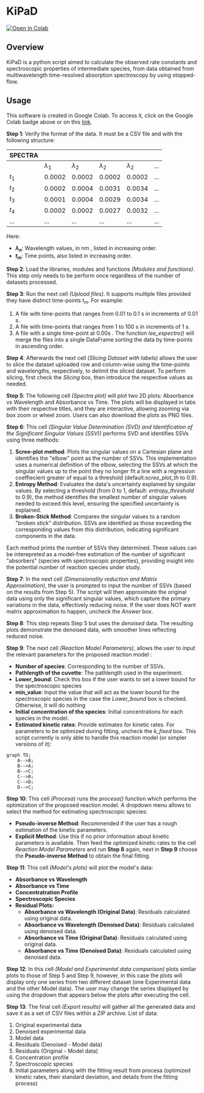 # KiPaD
[![Open In Colab](https://colab.research.google.com/assets/colab-badge.svg)](https://colab.research.google.com/github/unizar-flav/KiPaD/blob/master/KiPaD_8.ipynb)

## Overview
KiPaD is a python script aimed to calculate the observed rate constants and spectroscopic properties of intermediate species, from data obtained from multiwavelength time-resolved absorption spectroscopy by using stopped-flow.

## Usage
This software is created in Google Colab. To access it, click on the Google Colab badge above or on this [link](https://colab.research.google.com/github/unizar-flav/KiPaD/blob/master/KiPaD_8.ipynb).

**Step 1**: Verify the format of the data. It must be a CSV file and with the following structure:


| SPECTRA   |  |  |  |  |  |
| -------   | ------- | ------- | ------- | ------- | ---- |
|    |  $\lambda_1$  |  $\lambda_2$ | $\lambda_2$ |$\lambda_2$ | ... |
| $t_1$ | 0.0002    | 0.0002     |  0.0002    |  0.0002    | ... |
| $t_2$ | 0.0002    | 0.0004     | 0.0031     | 0.0034     | ...   |
| $t_3$ | 0.0001    | 0.0004     | 0.0029     | 0.0034     | ...   |
| $t_4$ | 0.0002    | 0.0002     | 0.0027     | 0.0032     | ...   |
| ...    | ...   | ...    | ...   | ...   | ...   |

Here:
* **$\lambda_n$**: Wavelength values, in nm , listed in increasing order.
* **$t_m$**: Time points, also listed in increasing order.

**Step 2**: Load the libraries, modules and functions *(Modules and functions)*. This step only needs to be perform once regardless of the number of datasets processed.

**Step 3**: Run the next cell *(Upload files)*. It supports multiple files provided they have distinct time-points $t_m$. For example:
1. A file with time-points that ranges from 0.01 to 0.1 s in increments of 0.01 s.
2. A file with time-points that ranges from 1 to 100 s in increments of 1 s.
3. A file with a single time-point at 0.00s .
The function *lee_espectro()* will merge the files into a single DataFrame sorting the data by time-points in ascending order.

**Step 4**: Afterwards the next cell *(Slicing Dataset with labels)* allows the user to slice the dataset uploaded row and column-wise using the time-points and wavelengths, respectively, to delimit the sliced dataset. To perform slicing, first check the *Slicing* box, then introduce the respective values as needed.

**Step 5**: The following cell *(Spectra plot)* will plot two 2D plots: Absorbance vs Wavelength and Absorbance vs Time. The plots will be displayed in tabs with their respective titles, and they are interactive, allowing zooming via box zoom or wheel zoom. Users can also download the plots as PNG files.


**Step 6**: This cell *(Singular Value Determination (SVD) and Identification of the Significant Singular Values (SSV))* performs SVD and identifies SSVs using three methods:
1. **Scree-plot method**: Plots the singular values on a Cartesian plane and identifies the "elbow" point as the number of SSVs. This implementation uses a numerical definition of the elbow, selecting the SSVs at which the singular values up to the point they no longer fit a line with a regression coeffiecient greater of equal to a threshold (default:*scree_plot_th* to 0.9).
2. **Entropy Method**: Evaluates the data's uncertainty explained by singular values. By selecting a threshold (from 0 to 1, default: *entropy_threshold* to 0.9), the method identifies the smallest number of singular values needed to exceed this level, ensuring the specified uncertainty is explained.
3. **Broken-Stick Method**: Compares the singular values to a random "broken stick" distribution. SSVs are identified as those exceeding the corresponding values from this distribution, indicating significant components in the data.

Each method prints the number of SSVs they determined. These values can be interepreted as a model-free estimation of the number of significant "absorbers" (species with spectroscopic properties), providing insight into the potential number of reaction species under study.


**Step 7**: In the next cell *(Dimensionality reduction and Matrix Approximation)*, the user is prompted to input the number of SSVs (based on the results from Step 5). The script will then approximate the original data using only the significant singular values, which capture the primary variations in the data, effectively reducing noise. If the user does NOT want matrix approximation to happen, uncheck the *Answer* box.

**Step 8**: This step repeats Step 5 but uses the *denoised* data. The resulting plots demonstrate the denoised data, with smoother lines reflecting reduced noise.

**Step 9**: The next cell *(Reaction Model Parameters)*, allows the user to input the relevant parameters for the proposed reaction model :
- **Number of species**: Corresponding to the number of SSVs.
- **Pathlength of the cuvette**: The pathlength used in the experiment.
- **Lower_bound**: Check this box if the user wants to set a lower bound for the spectroscopic species
- **min_value**: Input the value that will act as the lower bound for the spectroscopic species in the case the *Lower_bound* box is checked. Otherwise, it will do nothing
- **Initial concentration of the species**: Initial concentrations for each species in the model.
- **Estimated kinetic rates**: Provide estimates for kinetic rates. For parameters to be optimized during fitting, uncheck the *k_fixed* box.
This script currently is only able to handle this reaction model (or simpler versions of it):
```mermaid
graph TD;
    A-->B;
    B-->A;
    B-->C;
    C-->B;
    C-->D;
    D-->C;
```

**Step 10**: This cell *(Procesa)* runs the *procesa()* function which performs the optimization of the proposed reaction model. A dropdown menu allows to select the method for estimating spectroscopic species:
* **Pseudo-inverse Method**: Recommended if the user has a rough estimation of the kinetic parameters.
* **Explicit Method**: Use this if no prior information about kinetic parameters is available. Then feed the optimized kinetic rates to the cell *Reaction Model Parameters* and run **Step 8** again, next in **Step 9** choose the **Pseudo-inverse Method** to obtain the final fitting.  

**Step 11**: This cell *(Model's plots)* will plot the model's data:
- **Absorbance vs Wavelength**
- **Absorbance vs Time**
- **Concentratration Profile**
- **Spectroscopic Species**
- **Residual Plots:**
    - **Absorbance vs Wavelength (Original Data)**: Residuals calculated using original data.
    - **Absorbance vs Wavelength (Denoised Data)**: Residuals calculated using denoised data.
    - **Absorbance vs Time (Original Data)**: Residuals calculated using original data.
    - **Absorbance vs Time (Denoised Data)**: Residuals calculated using denoised data.

**Step 12**: In this cell *(Model and Experimental data comparison)* plots similar plots to those of Step 5 and Step 9, however, in this case the plots will display only one series from two different dataset (one Experimental data and the other Model data). The user may change the series displayed by using the dropdown that appears below the plots after executing the cell.


**Step 13**: The final cell *(Export results)* will gather all the generated data and save it as a set of CSV files within a ZIP archive. List of data:
1. Original experimental data
2. Denoised experimental data
3. Model data
4. Residuals (Denoised - Model data)
5. Residuals (Original - Model data)
6. Concentration profile
7. Spectroscopic species
8. Initial parameters along with the fitting result from procesa (optimized kinetic rates, their standard deviation, and details from the fitting process)
